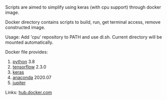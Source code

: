 Scripts are aimed to simplify using keras (with cpu support) through docker image.

Docker directory contains scripts to build, run, get terminal access, remove constructed image.

Usage:
Add 'cpu' repository to PATH and use dl.sh.
Current directory will be mounted automatically.

Docker file provides:
1. [python](https://www.python.org/download/releases/3.0/) 3.8
2. [tensorflow](https://www.tensorflow.org) 2.3.0
3. [keras](https://github.com/keras-team/keras)
4. [anaconda](https://anaconda.org/anaconda/python) 2020.07
5. [jupiter](http://jupyter.org/)

Links:
[hub.docker.com](https://hub.docker.com/r/yantonov/dl-cpu)
